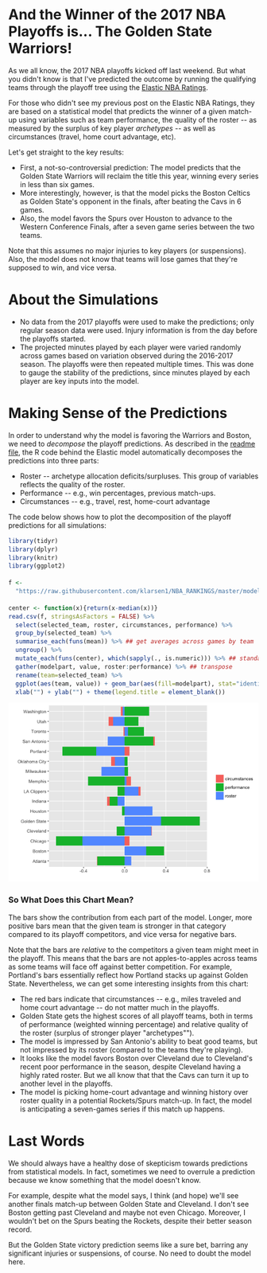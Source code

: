 And the Winner of the 2017 NBA Playoffs is... The Golden State Warriors!
========================================================================

As we all know, the 2017 NBA playoffs kicked off last weekend. But what you didn't know is that I've predicted the outcome by running the qualifying teams through the playoff tree using the [Elastic NBA Ratings](https://github.com/klarsen1/NBA_RANKINGS).

For those who didn't see my previous post on the Elastic NBA Ratings, they are based on a statistical model that predicts the winner of a given match-up using variables such as team performance, the quality of the roster -- as measured by the surplus of key player *archetypes* -- as well as circumstances (travel, home court advantage, etc).

Let's get straight to the key results:

-   First, a not-so-controversial prediction: The model predicts that the Golden State Warriors will reclaim the title this year, winning every series in less than six games.
-   More interestingly, however, is that the model picks the Boston Celtics as Golden State's opponent in the finals, after beating the Cavs in 6 games.
-   Also, the model favors the Spurs over Houston to advance to the Western Conference Finals, after a seven game series between the two teams.

Note that this assumes no major injuries to key players (or suspensions). Also, the model does not know that teams will lose games that they're supposed to win, and vice versa.

About the Simulations
=====================

-   No data from the 2017 playoffs were used to make the predictions; only regular season data were used. Injury information is from the day before the playoffs started.
-   The projected minutes played by each player were varied randomly across games based on variation observed during the 2016-2017 season. The playoffs were then repeated multiple times. This was done to gauge the stability of the predictions, since minutes played by each player are key inputs into the model.

Making Sense of the Predictions
===============================

In order to understand why the model is favoring the Warriors and Boston, we need to *decompose* the playoff predictions. As described in the [readme file](https://github.com/klarsen1/NBA_RANKINGS), the R code behind the Elastic model automatically decomposes the predictions into three parts:

-   Roster -- archetype allocation deficits/surpluses. This group of variables reflects the quality of the roster.
-   Performance -- e.g., win percentages, previous match-ups.
-   Circumstances -- e.g., travel, rest, home-court advantage

The code below shows how to plot the decomposition of the playoff predictions for all simulations:

``` r
library(tidyr)
library(dplyr)
library(knitr)
library(ggplot2)

f <-
  "https://raw.githubusercontent.com/klarsen1/NBA_RANKINGS/master/modeldetails/2017_playoff_decomp.CSV"
 
center <- function(x){return(x-median(x))}
read.csv(f, stringsAsFactors = FALSE) %>%
  select(selected_team, roster, circumstances, performance) %>%
  group_by(selected_team) %>%
  summarise_each(funs(mean)) %>% ## get averages across games by team
  ungroup() %>%
  mutate_each(funs(center), which(sapply(., is.numeric))) %>% ## standardize across teams
  gather(modelpart, value, roster:performance) %>% ## transpose
  rename(team=selected_team) %>%
  ggplot(aes(team, value)) + geom_bar(aes(fill=modelpart), stat="identity") + coord_flip() +
  xlab("") + ylab("") + theme(legend.title = element_blank())
```

![](playoffs_2017_files/figure-markdown_github/unnamed-chunk-1-1.png)

### So What Does this Chart Mean?

The bars show the contribution from each part of the model. Longer, more positive bars mean that the given team is stronger in that category compared to its playoff competitors, and vice versa for negative bars.

Note that the bars are *relative* to the competitors a given team might meet in the playoff. This means that the bars are not apples-to-apples across teams as some teams will face off against better competition. For example, Portland's bars essentially reflect how Portland stacks up against Golden State. Nevertheless, we can get some interesting insights from this chart:

-   The red bars indicate that circumstances -- e.g., miles traveled and home court advantage -- do not matter much in the playoffs.
-   Golden State gets the highest scores of all playoff teams, both in terms of performance (weighted winning percentage) and relative quality of the roster (surplus of stronger player "archetypes"").
-   The model is impressed by San Antonio's ability to beat good teams, but not impressed by its roster (compared to the teams they're playing).
-   It looks like the model favors Boston over Cleveland due to Cleveland's recent poor performance in the season, despite Cleveland having a highly rated roster. But we all know that that the Cavs can turn it up to another level in the playoffs.
-   The model is picking home-court advantage and winning history over roster quality in a potential Rockets/Spurs match-up. In fact, the model is anticipating a seven-games series if this match up happens.

Last Words
==========

We should always have a healthy dose of skepticism towards predictions from statistical models. In fact, sometimes we need to overrule a prediction because we know something that the model doesn't know.

For example, despite what the model says, I think (and hope) we'll see another finals match-up between Golden State and Cleveland. I don't see Boston getting past Cleveland and maybe not even Chicago. Moreover, I wouldn't bet on the Spurs beating the Rockets, despite their better season record.

But the Golden State victory prediction seems like a sure bet, barring any significant injuries or suspensions, of course. No need to doubt the model here.

